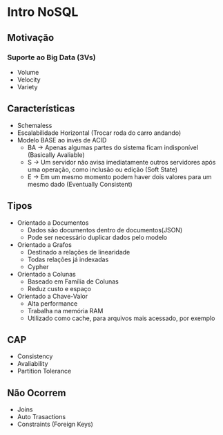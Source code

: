 # Intro NoSQL
## Motivação
### Suporte ao Big Data (3Vs)
- Volume
- Velocity
- Variety
## Características
- Schemaless
- Escalabilidade Horizontal (Trocar roda do carro andando)
- Modelo BASE ao invés de ACID
    - BA -> Apenas algumas partes do sistema ficam indisponível (Basically Avaliable)
    - S -> Um servidor não avisa imediatamente outros servidores após uma operação, como inclusão ou edição (Soft State)
    - E -> Em um mesmo momento podem haver dois valores para um mesmo dado (Eventually Consistent)
## Tipos
- Orientado a Documentos
    - Dados são documentos dentro de documentos(JSON)
    - Pode ser necessário duplicar dados pelo modelo
- Orientado a Grafos
    - Destinado a relações de linearidade
    - Todas relações já indexadas
    - Cypher
- Orientado a Colunas
    - Baseado em Família de Colunas
    - Reduz custo e espaço
- Orientado a Chave-Valor
    - Alta performance
    - Trabalha na memória RAM
    - Utilizado como cache, para arquivos mais acessado, por exemplo

## CAP
- Consistency
- Avaliability
- Partition Tolerance

## Não Ocorrem
- Joins
- Auto Trasactions
- Constraints (Foreign Keys)
